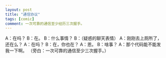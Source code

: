 ```yaml
---
layout: post
title: "通信协议"
tags: [comic]
comment: 一次可靠的通信至少经历三次握手。
---
```

A：在吗？
B：在。
B：什么事情？
B：（疑惑的聊天表情）
A：刚刚去上厕所了，还在么？
A：在吗？
B：在，你也在？
A：恩。
B：啥事？
A：那个代码能不能发我一下啊。
（旁白：一次可靠的通信至少三次握手。）